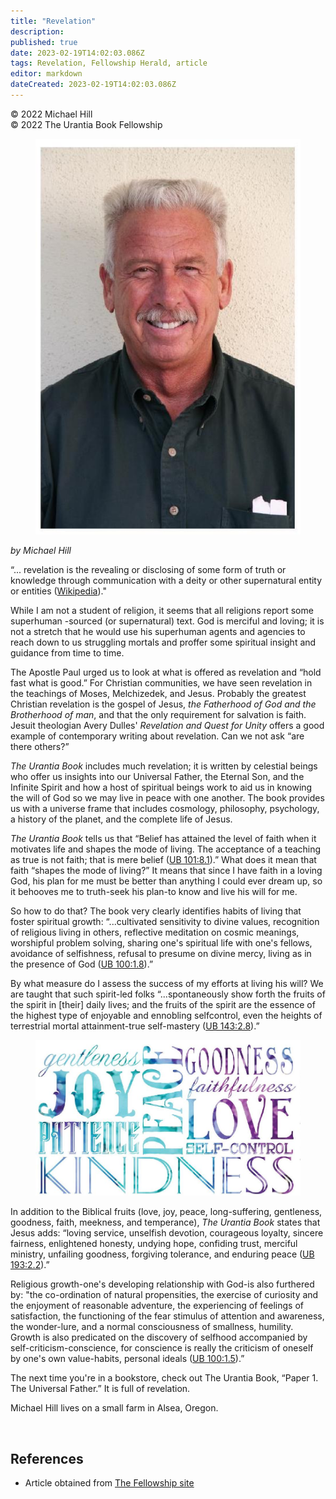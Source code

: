 ```yaml
---
title: "Revelation"
description: 
published: true
date: 2023-02-19T14:02:03.086Z
tags: Revelation, Fellowship Herald, article
editor: markdown
dateCreated: 2023-02-19T14:02:03.086Z
---
```


<p class="v-card v-sheet theme--light grey lighten-3 px-2">© 2022 Michael Hill<br>© 2022 The Urantia Book Fellowship</p>

<figure id="Figure_1" class="image urantiapedia image-style-align-left">
<img src="/image/article/Michael_Hill/07.jpg">
</figure>

_by Michael Hill_

“... revelation is the revealing or disclosing of some form of truth or knowledge through communication with a deity or other supernatural entity or entities ([Wikipedia](https://en.wikipedia.org/wiki/Revelation))."

While I am not a student of religion, it seems that all religions report some superhuman -sourced (or supernatural) text. God is merciful and loving; it is not a stretch that he would use his superhuman agents and agencies to reach down to us struggling mortals and proffer some spiritual insight and guidance from time to time.

The Apostle Paul urged us to look at what is offered as revelation and “hold fast what is good.” For Christian communities, we have seen revelation in the teachings of Moses, Melchizedek, and Jesus. Probably the greatest Christian revelation is the gospel of Jesus, _the Fatherhood of God and the Brotherhood of man_, and that the only requirement for salvation is faith. Jesuit theologian Avery Dulles' _Revelation and Quest for Unity_ offers a good example of contemporary writing about revelation. Can we not ask “are there others?”

_The Urantia Book_ includes much revelation; it is written by celestial beings who offer us insights into our Universal Father, the Eternal Son, and the Infinite Spirit and how a host of spiritual beings work to aid us in knowing the will of God so we may live in peace with one another. The book provides us with a universe frame that includes cosmology, philosophy, psychology, a history of the planet, and the complete life of Jesus.

_The Urantia Book_ tells us that “Belief has attained the level of faith when it motivates life and shapes the mode of living. The acceptance of a teaching as true is not faith; that is mere belief ([UB 101:8.1](/en/The_Urantia_Book/101#p8_1)).” What does it mean that faith “shapes the mode of living?” It means that since I have faith in a loving God, his plan for me must be better than anything I could ever dream up, so it behooves me to truth-seek his plan-to know and live his will for me.

So how to do that? The book very clearly identifies habits of living that foster spiritual growth: “...cultivated sensitivity to divine values, recognition of religious living in others, reflective meditation on cosmic meanings, worshipful problem solving, sharing one's spiritual life with one's fellows, avoidance of selfishness, refusal to presume on divine mercy, living as in the presence of God ([UB 100:1.8](/en/The_Urantia_Book/100#p1_8)).”

By what measure do I assess the success of my efforts at living his will? We are taught that such spirit-led folks “...spontaneously show forth the fruits of the spirit in [their] daily lives; and the fruits of the spirit are the essence of the highest type of enjoyable and ennobling selfcontrol, even the heights of terrestrial mortal attainment-true self-mastery ([UB 143:2.8](/en/The_Urantia_Book/143#p2_8)).”

<figure id="Figure_2" class="image urantiapedia image-style-align-right">
<img src="/image/article/Michael_Hill/09.jpg">
</figure>

In addition to the Biblical fruits (love, joy, peace, long-suffering, gentleness, goodness, faith, meekness, and temperance), _The Urantia Book_ states that Jesus adds: “loving service, unselfish devotion, courageous loyalty, sincere fairness, enlightened honesty, undying hope, confiding trust, merciful ministry, unfailing goodness, forgiving tolerance, and enduring peace ([UB 193:2.2](/en/The_Urantia_Book/193#p2_2)).”

Religious growth-one's developing relationship with God-is also furthered by: "the co-ordination of natural propensities, the exercise of curiosity and the enjoyment of reasonable adventure, the experiencing of feelings of satisfaction, the functioning of the fear stimulus of attention and awareness, the wonder-lure, and a normal consciousness of smallness, humility. Growth is also predicated on the discovery of selfhood accompanied by self-criticism-conscience, for conscience is really the criticism of oneself by one's own value-habits, personal ideals ([UB 100:1.5](/en/The_Urantia_Book/100#p1_5)).”

The next time you're in a bookstore, check out The Urantia Book, “Paper 1. The Universal Father.” It is full of revelation.

Michael Hill lives on a small farm in Alsea, Oregon.

<br style="clear:both;"/>

## References

- Article obtained from [The Fellowship site](https://urantia-book.org/archive/newsletters/herald/)